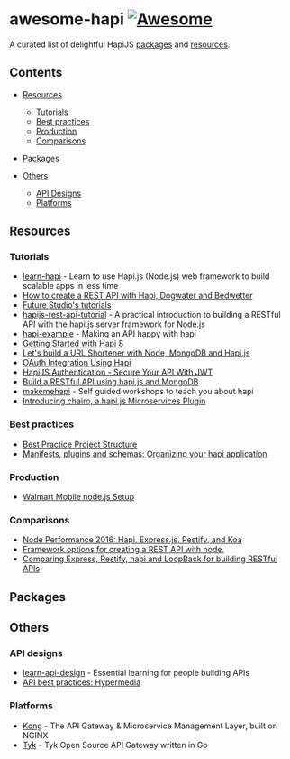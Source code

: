 # awesome-hapi [![Awesome](https://cdn.rawgit.com/sindresorhus/awesome/d7305f38d29fed78fa85652e3a63e154dd8e8829/media/badge.svg)](https://github.com/sindresorhus/awesome)

A curated list of delightful HapiJS [packages](#packages) and [resources](#resources).



## Contents

- [Resources](#resources)
	- [Tutorials](#tutorials)
	- [Best practices](#best-practices)  	
	- [Production](#tutorials)  
	- [Comparisons](#comparisons)  


- [Packages](#packages)

- [Others](#others)
	- [API Designs](#api-designs)  
	- [Platforms](#platforms)  	

## Resources

### Tutorials
- [learn-hapi](https://github.com/dwyl/learn-hapi) - Learn to use Hapi.js (Node.js) web framework to build scalable apps in less time
- [How to create a REST API with Hapi, Dogwater and Bedwetter](http://blog.webkid.io/how-to-create-a-rest-api-with-hapi/)
- [Future Studio's tutorials](https://futurestud.io/tutorials/tag/hapi)
- [hapijs-rest-api-tutorial](https://gist.github.com/agendor/9922151) - A practical introduction to building a RESTful API with the hapi.js server framework for Node.js
- [hapi-example](https://github.com/geek/hapi-example) - Making an API happy with hapi
- [Getting Started with Hapi 8](https://blog.risingstack.com/getting-started-with-hapi-8/)
- [Let's build a URL Shortener with Node, MongoDB and Hapi.js](https://codetuts.tech/build-a-url-shortener-node-hapi-js/)
- [OAuth Integration Using Hapi](https://www.sitepoint.com/oauth-integration-using-hapi/)
- [HapiJS Authentication - Secure Your API With JWT](https://auth0.com/blog/hapijs-authentication-secure-your-api-with-json-web-tokens/)
- [Build a RESTful API using hapi.js and MongoDB](http://mph-web.de/build-a-restful-api-using-hapi-js-and-mongodb/)
- [makemehapi](https://github.com/hapijs/makemehapi) - Self guided workshops to teach you about hapi
- [Introducing chairo, a hapi.js Microservices Plugin](https://hueniverse.com/2015/06/02/introducing-chairo-a-hapi-js-microservices-plugin/)

### Best practices
- [Best Practice Project Structure](https://github.com/hapijs/hapi/issues/2479)
- [Manifests, plugins and schemas: Organizing your hapi application](https://medium.com/@dstevensio/manifests-plugins-and-schemas-organizing-your-hapi-application-68cf316730ef#.uxuia2gii)

### Production
- [Walmart Mobile node.js Setup](https://gist.github.com/hueniverse/7686452)

### Comparisons
- [Node Performance 2016: Hapi, Express.js, Restify, and Koa](https://dzone.com/articles/node-performance-2016-hapi-expressjs-restify-and-k)
- [Framework options for creating a REST API with node.](https://gist.github.com/xtina-starr/8ccc2825c5b279f5914a)
- [Comparing Express, Restify, hapi and LoopBack for building RESTful APIs](https://strongloop.com/strongblog/compare-express-restify-hapi-loopback/)

## Packages

## Others

### API designs
- [learn-api-design](https://github.com/dwyl/learn-api-design) -  Essential learning for people building APIs
- [API best practices: Hypermedia](http://blogs.mulesoft.com/dev/api-dev/api-best-practices-hypermedia-part-1/)

### Platforms
- [Kong](https://github.com/Mashape/kong/) - The API Gateway & Microservice Management Layer, built on NGINX
- [Tyk](https://github.com/TykTechnologies/tyk) - Tyk Open Source API Gateway written in Go

